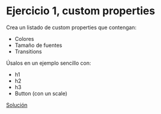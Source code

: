 # Ejercicio 1, custom properties

Crea un listado de custom properties que contengan:

- Colores
- Tamaño de fuentes
- Transitions

Úsalos en un ejemplo sencillo con:

- h1
- h2
- h3
- Button (con un scale)

[Solución](https://workdrive.alebateducation.com/writer/open/jjcy6216689b60bf849e382493537ae10992d)
